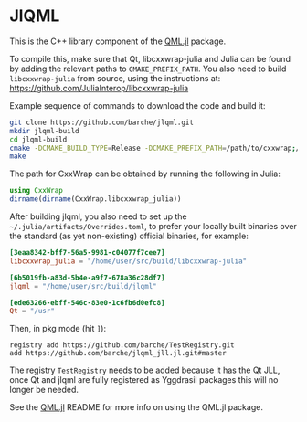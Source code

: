 # JlQML

This is the C++ library component of the [QML.jl](https://github.com/barche/QML.jl) package.

To compile this, make sure that Qt, libcxxwrap-julia and Julia can be found by adding the relevant paths to `CMAKE_PREFIX_PATH`. You also need to build `libcxxwrap-julia` from source, using the instructions at: https://github.com/JuliaInterop/libcxxwrap-julia

Example sequence of commands to download the code and build it:

```bash
git clone https://github.com/barche/jlqml.git
mkdir jlqml-build
cd jlqml-build
cmake -DCMAKE_BUILD_TYPE=Release -DCMAKE_PREFIX_PATH=/path/to/cxxwrap;/path/to/qt ../jlqml
make
```

The path for CxxWrap can be obtained by running the following in Julia:

```julia
using CxxWrap
dirname(dirname(CxxWrap.libcxxwrap_julia))
```

After building jlqml, you also need to set up the `~/.julia/artifacts/Overrides.toml`, to prefer your locally built binaries over the standard (as yet non-existing) official binaries, for example:

```toml
[3eaa8342-bff7-56a5-9981-c04077f7cee7]
libcxxwrap_julia = "/home/user/src/build/libcxxwrap-julia"

[6b5019fb-a83d-5b4e-a9f7-678a36c28df7]
jlqml = "/home/user/src/build/jlqml"

[ede63266-ebff-546c-83e0-1c6fb6d0efc8]
Qt = "/usr"

```

Then, in pkg mode (hit `]`):

```
registry add https://github.com/barche/TestRegistry.git
add https://github.com/barche/jlqml_jll.jl.git#master
```

The registry `TestRegistry` needs to be added because it has the Qt JLL, once Qt and jlqml are fully registered as Yggdrasil packages this will no longer be needed.

See the [QML.jl](https://github.com/barche/QML.jl) README for more info on using the QML.jl package.
